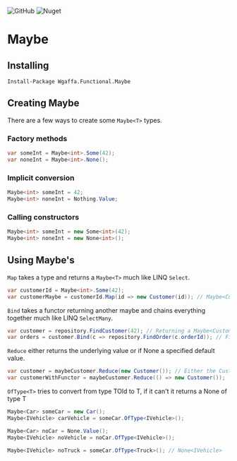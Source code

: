 ![GitHub](https://img.shields.io/github/license/wgaffa/wgaffa-functional-maybe) ![Nuget](https://img.shields.io/nuget/v/Wgaffa.Functional.Maybe)

# Maybe

## Installing
`Install-Package Wgaffa.Functional.Maybe`

## Creating Maybe
There are a few ways to create some `Maybe<T>` types.
### Factory methods
```csharp
var someInt = Maybe<int>.Some(42);
var noneInt = Maybe<int>.None();
```
### Implicit conversion
```csharp
Maybe<int> someInt = 42;
Maybe<int> noneInt = Nothing.Value;
```

### Calling constructors
```csharp
Maybe<int> someInt = new Some<int>(42);
Maybe<int> noneInt = new None<int>();
```

## Using Maybe's
`Map` takes a type and returns a `Maybe<T>` much like LINQ `Select`.
```csharp
var customerId = Maybe<int>.Some(42);
var customerMaybe = customerId.Map(id => new Customer(id)); // Maybe<Customer>
```

`Bind` takes a functor returning another maybe and chains everything together much like LINQ `SelectMany`.
```csharp
var customer = repository.FindCustomer(42); // Returning a Maybe<Customer>
var orders = customer.Bind(c => repository.FindOrder(c.orderId)); // FindOrder() returns a Maybe<Order>
```

`Reduce` either returns the underlying value or if None a specified default value.
```csharp
var customer = maybeCustomer.Reduce(new Customer()); // Either the Customer in maybeCustomer or a new default Customer
var customerWithFunctor = maybeCustomer.Reduce(() => new Customer());
```

`OfType<T>` tries to convert from type TOld to T, if it can't it returns a None of type T
```csharp
Maybe<Car> someCar = new Car();
Maybe<IVehicle> carVehicle = someCar.OfType<IVehicle>();

Maybe<Car> noCar = None.Value();
Maybe<IVehicle> noVehicle = noCar.OfType<IVehicle>();

Maybe<IVehicle> noTruck = someCar.OfType<Truck>(); // None<IVehicle>
```